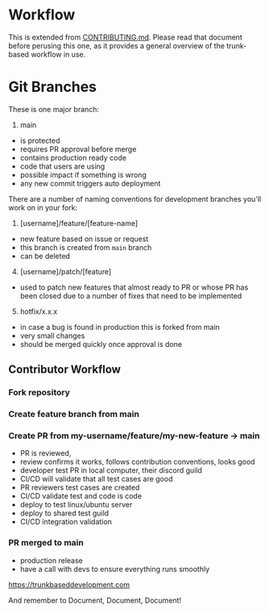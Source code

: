 # Workflow
This is extended from [CONTRIBUTING.md](https://github.com/nonsensetwice/gauntlet/blob/main/docs). Please read that document before perusing this one, as it provides a general overview of the trunk-based workflow in use.

# Git Branches

These is one major branch:

1. main

-   is protected
-   requires PR approval before merge
-   contains production ready code
-   code that users are using
-   possible impact if something is wrong
-   any new commit triggers auto deployment

There are a number of naming conventions for development branches you'll work
on in your fork:

1. [username]/feature/[feature-name]

-   new feature based on issue or request
-   this branch is created from `main` branch
-   can be deleted

4. [username]/patch/[feature]

-   used to patch new features that almost ready to PR or whose PR has been
    closed due to a number of fixes that need to be implemented

5. hotfix/x.x.x

-   in case a bug is found in production this is forked from main
-   very small changes
-   should be merged quickly once approval is done

## Contributor Workflow

### Fork repository

### Create feature branch from main

### Create PR from my-username/feature/my-new-feature -> main

-   PR is reviewed,
-   review confirms it works, follows contribution conventions, looks good
-   developer test PR in local computer, their discord guild
-   CI/CD will validate that all test cases are good
-   PR reviewers test cases are created
-   CI/CD validate test and code is code
-   deploy to test linux/ubuntu server
-   deploy to shared test guild
-   CI/CD integration validation

### PR merged to main

-   production release
-   have a call with devs to ensure everything runs smoothly

https://trunkbaseddevelopment.com

And remember to Document, Document, Document!